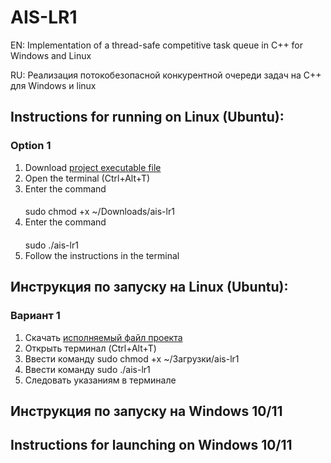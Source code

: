 # AIS-LR1
EN: Implementation of a thread-safe competitive task queue in C++ for Windows and Linux

RU: Реализация потокобезопасной конкурентной очереди задач на С++ для Windows и linux

## Instructions for running on Linux (Ubuntu):
### Option 1
1) Download [project executable file](https://github.com/Vasiliy-Korneev/AIS-LR1/blog/main/aisa-lr1 )
2) Open the terminal (Ctrl+Alt+T)
3) Enter the command
   ####
   <tab><tab>sudo chmod +x ~/Downloads/ais-lr1
5) Enter the command
   #### 
   <tab><tab>sudo ./ais-lr1
7) Follow the instructions in the terminal
## Инструкция по запуску на Linux (Ubuntu):
### Вариант 1
1) Скачать [исполняемый файл проекта](https://github.com/Vasilii-Korneev/AIS-LR1/blob/main/ais-lr1)
2) Открыть терминал (Ctrl+Alt+T)
3) Ввести команду
   <tab><tab>sudo chmod +x ~/Загрузки/ais-lr1
5) Ввести команду
   <tab><tab>sudo ./ais-lr1
7) Следовать указаниям в терминале
## Инструкция по запуску на Windows 10/11

## Instructions for launching on Windows 10/11
